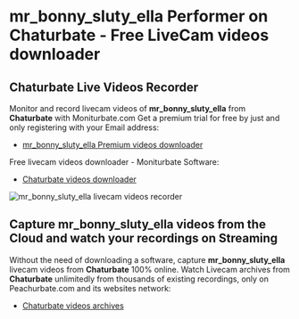 # mr_bonny_sluty_ella Performer on Chaturbate - Free LiveCam videos downloader

## Chaturbate Live Videos Recorder

Monitor and record livecam videos of **mr_bonny_sluty_ella** from **Chaturbate** with Moniturbate.com
Get a premium trial for free by just and only registering with your Email address:
* [mr_bonny_sluty_ella Premium videos downloader](https://moniturbate.com/request-demo-licence-key.html)

Free livecam videos downloader - Moniturbate Software:
* [Chaturbate videos downloader](https://moniturbate.com/moniturbate-download-software.html)

![mr_bonny_sluty_ella livecam videos recorder](https://peachurnet.com/templates/moniturbate-software.png)


## Capture mr_bonny_sluty_ella videos from the Cloud and watch your recordings on Streaming

Without the need of downloading a software, capture **mr_bonny_sluty_ella** livecam videos from **Chaturbate** 100% online.
Watch Livecam archives from **Chaturbate** unlimitedly from thousands of existing recordings, only on Peachurbate.com and its websites network:
* [Chaturbate videos archives](https://peachurnet.com/)